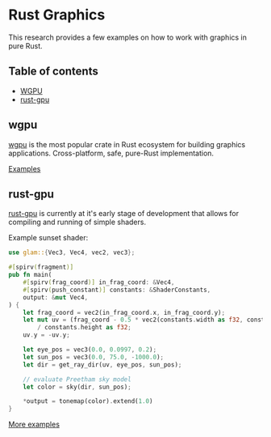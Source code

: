 # Rust Graphics

This research provides a few examples on how to work with graphics in pure Rust.

## Table of contents
- [WGPU](#wgpu)
- [rust-gpu](#rust-gpu)

## wgpu

[wgpu](https://github.com/gfx-rs/wgpu) is the most popular crate in Rust ecosystem for building graphics applications. Cross-platform, safe, pure-Rust implementation.

[Examples](https://github.com/gfx-rs/wgpu/tree/trunk/wgpu/examples)

## rust-gpu

[rust-gpu](https://github.com/EmbarkStudios/rust-gpu) is currently at it's early stage of development that allows for compiling and running of simple shaders. 

Example sunset shader:
```rust
use glam::{Vec3, Vec4, vec2, vec3};

#[spirv(fragment)]
pub fn main(
    #[spirv(frag_coord)] in_frag_coord: &Vec4,
    #[spirv(push_constant)] constants: &ShaderConstants,
    output: &mut Vec4,
) {
    let frag_coord = vec2(in_frag_coord.x, in_frag_coord.y);
    let mut uv = (frag_coord - 0.5 * vec2(constants.width as f32, constants.height as f32))
        / constants.height as f32;
    uv.y = -uv.y;

    let eye_pos = vec3(0.0, 0.0997, 0.2);
    let sun_pos = vec3(0.0, 75.0, -1000.0);
    let dir = get_ray_dir(uv, eye_pos, sun_pos);

    // evaluate Preetham sky model
    let color = sky(dir, sun_pos);

    *output = tonemap(color).extend(1.0)
}
```

[More examples](https://github.com/EmbarkStudios/rust-gpu/tree/main/examples)
